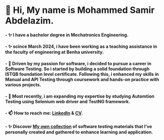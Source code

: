 # 👋 Hi, My name is Mohammed Samir Abdelazim.
#### - ✨ I have a bachelor degree in Mechatronics Engineering.
#### - ✨ scince March 2024, i have been working as a teaching assistance in the faculty of engineering at Benha university.
#### - 👀 Driven by my passion for software, i decided to pursue a career in Software Testing. So i started by building a solid foundation through ISTQB foundation level certificate. Following this, i enhanced my skills in Manual and API Testing through coursework and hands-on practice with various projects.
#### - 🌱 Most recently, i am expanding my expertise by studying Automtion Testing using Selenium web driver and TestNG framework.
#### - 📫 How to reach me: [LinkedIn](https://www.linkedin.com/in/mohammed-samir-2a6544243?utm_source=share&utm_campaign=share_via&utm_content=profile&utm_medium=android_app) & [CV](https://drive.google.com/file/d/1RdtTOG2YGn-1ndLbLbXJFl-0SG9LP7eq/view?usp=drivesdk).
#### - ✨ Discover [My own collection](https://drive.google.com/drive/folders/1oi7rJa6Dkw0dcI7mcj71mTseJrfbgns8) of software testing materials that I’ve personally created and gathered to enhance learning and application.
